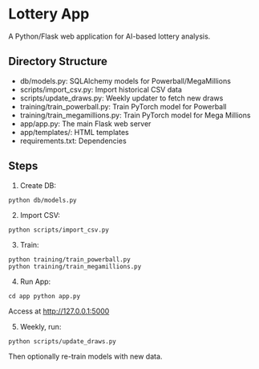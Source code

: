 # Lottery App

A Python/Flask web application for AI-based lottery analysis.

## Directory Structure

- db/models.py: SQLAlchemy models for Powerball/MegaMillions
- scripts/import_csv.py: Import historical CSV data
- scripts/update_draws.py: Weekly updater to fetch new draws
- training/train_powerball.py: Train PyTorch model for Powerball
- training/train_megamillions.py: Train PyTorch model for Mega Millions
- app/app.py: The main Flask web server
- app/templates/: HTML templates
- requirements.txt: Dependencies

## Steps

1. Create DB:

```
python db/models.py
```

2. Import CSV:

```
python scripts/import_csv.py
```

3. Train:

```
python training/train_powerball.py
python training/train_megamillions.py
```

4. Run App:

```
cd app python app.py
```

Access at http://127.0.0.1:5000

5. Weekly, run:

```
python scripts/update_draws.py
```

Then optionally re-train models with new data.
